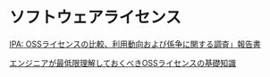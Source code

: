 # ソフトウェアライセンス

[IPA: OSSライセンスの比較、利用動向および係争に関する調査」報告書](https://www.ipa.go.jp/files/000028335.pdf)

[エンジニアが最低限理解しておくべきOSSライセンスの基礎知識](https://future-architect.github.io/articles/20200821/)
